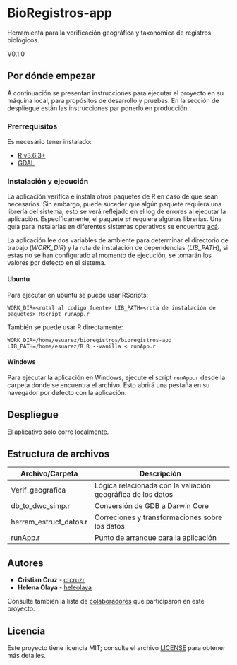 # BioRegistros-app
Herramienta para la verificación geográfica y taxonómica de registros biológicos.

V0.1.0

## Por dónde empezar

A continuación se presentan instrucciones para ejecutar el proyecto en su máquina local, para propósitos de desarrollo y pruebas. En la sección de despliegue están las instrucciones par ponerlo en producción.

### Prerrequisitos

Es necesario tener instalado:

* [R v3.6.3+](https://www.r-project.org/)
* [GDAL](https://gdal.org/)

### Instalación y ejecución

La aplicación verifica e instala otros paquetes de R en caso de que sean necesarios. Sin embargo, puede suceder que algún paquete requiera una librería del sistema, esto se verá reflejado en el log de errores al ejecutar la aplicación. Específicamente, el paquete `sf` requiere algunas librerías. Una guía para instalarlas en diferentes sistemas operativos se encuentra [acá](https://r-spatial.github.io/sf/#installing).

La aplicación lee dos variables de ambiente para determinar el directorio de trabajo (*WORK_DIR*) y la ruta de instalación de dependencias (*LIB_PATH*), si estas no se han configurado al momento de ejecución, se tomarán los valores por defecto en el sistema.

#### Ubuntu
Para ejecutar en ubuntu se puede usar RScripts:

```
WORK_DIR=<rutal al codigo fuente> LIB_PATH=<ruta de instalación de paquetes> Rscript runApp.r
```

También se puede usar R directamente:
```
WORK_DIR=/home/esuarez/bioregistros/bioregistros-app LIB_PATH=/home/esuarez/R R --vanilla < runApp.r
```

#### Windows
Para ejecutar la aplicación en Windows, ejecute el script `runApp.r` desde la carpeta donde se encuentra el archivo. Esto abrirá una pestaña en su navegador por defecto con la aplicación.

## Despliegue
El aplicativo sólo corre localmente.

## Estructura de archivos

| Archivo/Carpeta  | Descripción |
|------------------|-------------|
| Verif_geografica | Lógica relacionada con la valiación geográfica de los datos |
| db_to_dwc_simp.r | Conversión de GDB a Darwin Core |
| herram_estruct_datos.r | Correciones y transformaciones sobre los datos |
| runApp.r | Punto de arranque para la aplicación |

## Autores

* **Cristian Cruz** - [crcruzr](https://github.com/crcruzr)
* **Helena Olaya** - [heleolaya](https://github.com/heleolaya)

Consulte también la lista de [colaboradores](https://github.com/PEM-Humboldt/bioregistros-app/contributors) que participaron en este proyecto.

## Licencia

Este proyecto tiene licencia MIT; consulte el archivo [LICENSE](LICENSE) para obtener más detalles.
